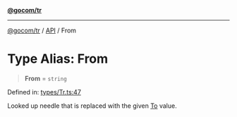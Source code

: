 [**@gocom/tr**](../README.md)

***

[@gocom/tr](../README.md) / [API](../Public/API.md) / From

# Type Alias: From

> **From** = `string`

Defined in: [types/Tr.ts:47](https://github.com/gocom/tr/blob/b81bc2b725284b3b969bf0ece274ee4647c41fb1/src/types/Tr.ts#L47)

Looked up needle that is replaced with the given [To](API.To.md) value.
